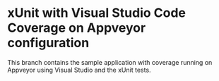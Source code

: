 xUnit with Visual Studio Code Coverage on Appveyor configuration
==================

This branch contains the sample application with coverage running on Appveyor using Visual Studio and the xUnit tests.
